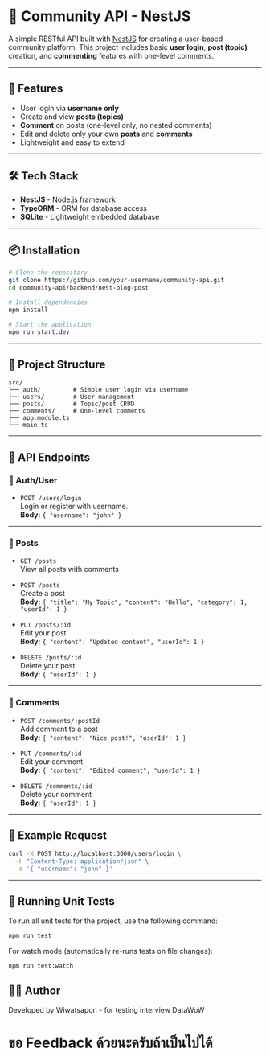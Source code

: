 # 🧩 Community API - NestJS

A simple RESTful API built with [NestJS](https://nestjs.com/) for creating a user-based community platform. This project includes basic **user login**, **post (topic)** creation, and **commenting** features with one-level comments.

---

## 🚀 Features

- User login via **username only**
- Create and view **posts (topics)**
- **Comment** on posts (one-level only, no nested comments)
- Edit and delete only your own **posts** and **comments**
- Lightweight and easy to extend

---

## 🛠️ Tech Stack

- **NestJS** - Node.js framework
- **TypeORM** - ORM for database access
- **SQLite** - Lightweight embedded database

---

## 📦 Installation

```bash
# Clone the repository
git clone https://github.com/your-username/community-api.git
cd community-api/backend/nest-blog-post

# Install dependencies
npm install

# Start the application
npm run start:dev
```

---

## 📁 Project Structure

```
src/
├── auth/         # Simple user login via username
├── users/        # User management
├── posts/        # Topic/post CRUD
├── comments/     # One-level comments
├── app.module.ts
└── main.ts
```

---

## 🔑 API Endpoints

### 🔐 Auth/User

- `POST /users/login`  
  Login or register with username.  
  **Body:** `{ "username": "john" }`

---

### 📝 Posts

- `GET /posts`  
  View all posts with comments

- `POST /posts`  
  Create a post  
  **Body:** `{ "title": "My Topic", "content": "Hello", "category": 1, "userId": 1 }`

- `PUT /posts/:id`  
  Edit your post  
  **Body:** `{ "content": "Updated content", "userId": 1 }`

- `DELETE /posts/:id`  
  Delete your post  
  **Body:** `{ "userId": 1 }`

---

### 💬 Comments

- `POST /comments/:postId`  
  Add comment to a post  
  **Body:** `{ "content": "Nice post!", "userId": 1 }`

- `PUT /comments/:id`  
  Edit your comment  
  **Body:** `{ "content": "Edited comment", "userId": 1 }`

- `DELETE /comments/:id`  
  Delete your comment  
  **Body:** `{ "userId": 1 }`

---

## 🧪 Example Request

```bash
curl -X POST http://localhost:3000/users/login \
  -H "Content-Type: application/json" \
  -d '{ "username": "john" }'
```

---

## 🧪 Running Unit Tests

To run all unit tests for the project, use the following command:

```bash
npm run test
```

For watch mode (automatically re-runs tests on file changes):

```bash
npm run test:watch
```


## 🙋‍♂️ Author
Developed by Wiwatsapon - for testing interview DataWoW

# ขอ Feedback ด้วยนะครับถ้าเป็นไปได้
